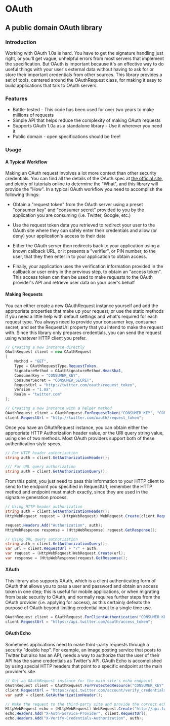 # OAuth
## A public domain OAuth library

### Introduction
Working with OAuth 1.0a is hard. You have to get the signature handling just right, or you'll get
vague, unhelpful errors from most servers that implement the specification. But OAuth is important
because it's an effective way to do useful things with your user's external data without having 
to ask for or store their important credentials from other sources. This library provides a set of
tools, centered around the OAuthRequest class, for making it easy to build applications that talk
to OAuth servers.

### Features

* Battle-tested - This code has been used for over two years to make millions of requests
* Simple API that helps reduce the complexity of making OAuth requests
* Supports OAuth 1.0a as a standalone library - Use it wherever you need it
* Public domain - open specifications should be free!

### Usage

#### A Typical Workflow

Making an OAuth request involves a lot more context than other security credentials. You can find
all the details of the OAuth spec at [the official site](http://oauth.net), and plenty of tutorials online to determine
the "What", and this library will provide the "How". In a typical OAuth workflow you need to accomplish 
the following things:

* Obtain a "request token" from the OAuth server using a preset "consumer key" and "consumer secret"
provided to you by the application you are consuming (i.e. Twitter, Google, etc.)

* Use the request token data you retrieved to redirect your user to the OAuth site where they can
safely enter their credentials and allow (or deny) your application's access to their data

* Either the OAuth server then redirects back to your application using a known callback URL, or
it presents a "verifier", or PIN number, to the user, that they then enter in to your application
to obtain access.

* Finally, your application uses the verification information provided in the callback or user
entry in the previous step, to obtain an "access token". This access token can then be used to 
make requests to the OAuth provider's API and retrieve user data on your user's behalf

#### Making Requests

You can either create a new OAuthRequest instance yourself and add the appropriate properties
that make up your request, or use the static methods if you need a little help with default
settings and what's required for each request type. You always need to provide your consumer key,
consumer secret, and set the RequestUrl property that you intend to make the request with. Since
this library only prepares credentials, you can send the request using whatever HTTP client you
prefer.

```csharp
// Creating a new instance directly
OAuthRequest client = new OAuthRequest
{
    Method = "GET",
    Type = OAuthRequestType.RequestToken,
    SignatureMethod = OAuthSignatureMethod.HmacSha1,
    ConsumerKey = "CONSUMER_KEY",
    ConsumerSecret = "CONSUMER_SECRET",
    RequestUrl = "http://twitter.com/oauth/request_token",
    Version = "1.0a",
    Realm = "twitter.com"
};

// Creating a new instance with a helper method
OAuthRequest client = OAuthRequest.ForRequestToken("CONSUMER_KEY", "CONSUMER_SECRET");
client.RequestUrl = "http://twitter.com/oauth/request_token";
```

Once you have an OAuthRequest instance, you can obtain either the appropriate HTTP Authorization
header value, or the URI query string value, using one of two methods. Most OAuth providers
support both of these authentication style specs.

```csharp
// For HTTP header authorization
string auth = client.GetAuthorizationHeader();

/// For URL query authorization
string auth = client.GetAuthorizationQuery();
```

From this point, you just need to pass this information to your HTTP client to send
to the endpoint you specified in RequestUrl; remember the HTTP method and endpoint must 
match exactly, since they are used in the signature generation process.

```csharp
// Using HTTP header authorization
string auth = client.GetAuthorizationHeader();
HttpWebRequest request = (HttpWebRequest) WebRequest.Create(client.RequestUrl);           

request.Headers.Add("Authorization", auth);
HttpWebResponse response = (HttpWebResponse) request.GetResponse();

// Using URL query authorization
string auth = client.GetAuthorizationQuery();
var url = client.RequestUrl + "?" + auth;
var request = (HttpWebRequest)WebRequest.Create(url);
var response = (HttpWebResponse)request.GetResponse();
```

#### XAuth

This library also supports XAuth, which is a client authenticating form of OAuth that allows you
to pass a user and password and obtain an access token in one step; this is useful for mobile
applications, or when migrating from basic security to OAuth, and normally requires further
steps from the OAuth provider (i.e. applying for access), as this certainly defeats the purpose
of OAuth beyond limiting credential input to a single time use.

```csharp
OAuthRequest client = OAuthRequest.ForClientAuthentication("CONSUMER_KEY", "CONSUMER_SECRET", "USERNAME", "PASSWORD");
client.RequestUrl = "https://api.twitter.com/oauth/access_token";
```

#### OAuth Echo

Sometimes applications need to make third-party requests through a security "double hop". For
example, an image posting service that posts to Twitter but also has an API, needs a way to
authorize that the user of their API has the same credentials as Twitter's API. OAuth Echo is
accomplished by using special HTTP headers that point to a specific endpoint at the main provider's 
site.

```csharp
// Get an OAuthRequest instance for the main site's echo endpoint
OAuthRequest client = OAuthRequest.ForProtectedResource("CONSUMER_KEY", "CONSUMER_SECRET", "ACCESS_TOKEN", "ACCESS_TOKEN_SECRET");
client.RequestUrl = "https://api.twitter.com/account/verify_credentials.json";
var auth = client.GetAuthorizationHeader();

// Make the request to the third-party site and provide the correct echo headers
HttpWebRequest echo = (HttpWebRequest) WebRequest.Create("http://api.twitpic.com); 
echo.Headers.Add("X-Auth-Service-Provider", client.RequestUrl);
echo.Headers.Add("X-Verify-Credentials-Authorization", auth);
```